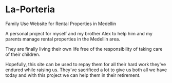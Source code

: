 # La-Porteria
Family Use Website for Rental Properties in Medellin

A personal project for myself and my brother Alex to help him and my parents manage rental properties in the Medellin area. 

They are finally living their own life free of the responsibility of taking care of their children.

Hopefully, this site can be used to repay them for all their hard work they've endured while raising us.
They've sacrificed a lot to give us both all we have today and with this project we can help them in their retirement.
